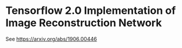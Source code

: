 # Tensorflow 2.0 Implementation of Image Reconstruction Network

See https://arxiv.org/abs/1906.00446

